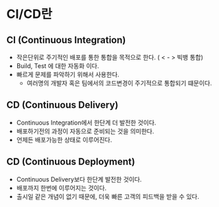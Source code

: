 # CI/CD란

## CI (Continuous Integration)
- 작은단위로 주기적인 배포를 통한 통합을 목적으로 한다. ( < - > 빅뱅 통합)
- Build, Test 에 대한 자동화 이다.
- 빠르게 문제를 파악하기 위해서 사용한다.
  - 여러명의 개발자 혹은 팀에서의 코드변경이 주기적으로 통합되기 떄문이다.

## CD (Continuous Delivery)
- Continuous Integration에서 한단계 더 발전한 것이다.
- 배포하기전의 과정이 자동으로 준비되는 것을 의미한다.
- 언제든 배포가능한 상태로 이루어진다.

## CD (Continuous Deployment)
- Continuous Delivery보다 한단계 발전한 것이다.
- 배포까지 한번에 이루어지는 것이다.
- 출시일 같은 개념이 없기 때문에, 더욱 빠른 고객의 피드백을 받을 수 있다.